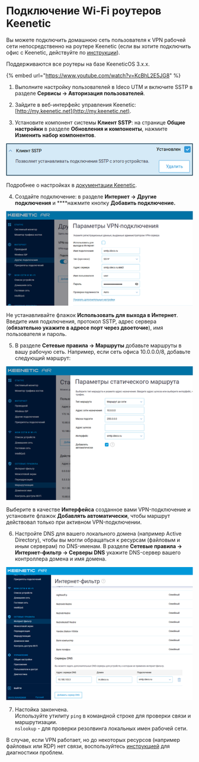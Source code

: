 # Подключение Wi-Fi роутеров Keenetic

Вы можете подключить домашнюю сеть пользователя к VPN рабочей сети непосредственно на роутере Keenetic \(если вы хотите подключить офис с Keenetic, действуйте по [инструкции](../../site-to-site/sstp-connection-keenetic.md)\).

Поддерживаются все роутеры на базе KeeneticOS 3.х.х.

{% embed url="https://www.youtube.com/watch?v=KcBhL2E5JG8" %}

1. Выполните настройку пользователей в Ideco UTM и включите SSTP в разделе **Сервисы -&gt; Авторизация пользователей**.

2. Зайдите в веб-интерфейс управления Keenetic: [http://my.keenetic.net](http://my.keenetic.net).

3. Установите компонент системы **Клиент SSTP**: на странице **Общие настройки** в разделе **Обновления и компоненты**, нажмите **Изменить набор компонентов**.  

![](../../../../.gitbook/assets/sstp-c-01%20%282%29%20%282%29%20%282%29%20%282%29%20%282%29%20%282%29%20%282%29%20%283%29.png)

Подробнее о настройках в [документации Keenetic](https://help.keenetic.com/hc/ru/articles/360000599979-%D0%9A%D0%BB%D0%B8%D0%B5%D0%BD%D1%82-SSTP).

4. Создайте подключение: в разделе **Интернет -&gt; Другие подключения** и ****нажмите кнопку **Добавить подключение.**

![](../../../../.gitbook/assets/sstp-c-02%20%281%29.png)

Не устанавливайте флажок **Использовать для выхода в Интернет**.  Введите имя подключения, протокол SSTP, адрес сервера \(**обязательно укажите в адресе порт через двоеточие**\), имя пользователя и пароль.

5. В разделе **Сетевые правила -&gt; Маршруты** добавьте маршруты в вашу рабочую сеть. Например, если сеть офиса 10.0.0.0/8, добавьте следующий маршрут:  

![](../../../../.gitbook/assets/16842860.png)

Выберите в качестве **Интерфейса** созданное вами VPN-подключение и установите флажок **Добавлять автоматически**, чтобы маршрут действовал только при активном VPN-подключении.

6. Настройте DNS для вашего локального домена \(например Active Directory\), чтобы вы могли обращаться к ресурсам \(файловым и иным серверам\) по DNS-именам. В разделе **Сетевые правила -&gt; Интернет-фильтр -&gt; Серверы DNS** укажите DNS-сервер вашего контроллера домена и имя домена.  

![](../../../../.gitbook/assets/16842861.png)

7. Настойка закончена.   
Используйте утилиту `ping` в командной строке для проверки связи и маршрутизации.    
`nslookup` - для проверки резолвинга локальных имен рабочей сети.  

В случае, если VPN работает, но до некоторых ресурсов \(например файловых или RDP\) нет связи, воспользуйтесь [инструкцией](../features.md) для диагностики проблем.  

